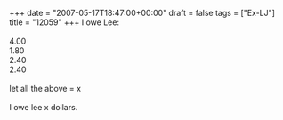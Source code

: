 +++
date = "2007-05-17T18:47:00+00:00"
draft = false
tags = ["Ex-LJ"]
title = "12059"
+++
I owe Lee:<br/><br/>4.00<br/>1.80<br/>2.40<br/>2.40<br/><br/>let all the above = x<br/><br/>I owe lee x dollars.<div class="blogger-post-footer"><img width='1' height='1' src='https://blogger.googleusercontent.com/tracker/5693059957647979680-2754204747654581771?l=cosmiccowbell.blogspot.com' alt='' /></div>